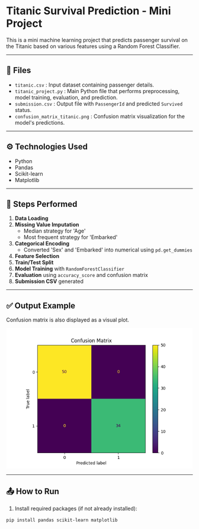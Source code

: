 # Titanic Survival Prediction - Mini Project

This is a mini machine learning project that predicts passenger survival on the Titanic based on various features using a Random Forest Classifier.

---

## 📁 Files

- `titanic.csv` : Input dataset containing passenger details.
- `titanic_project.py` : Main Python file that performs preprocessing, model training, evaluation, and prediction.
- `submission.csv` : Output file with `PassengerId` and predicted `Survived` status.
- `confusion_matrix_titanic.png` : Confusion matrix visualization for the model's predictions.

---

## ⚙️ Technologies Used

- Python
- Pandas
- Scikit-learn
- Matplotlib

---

## 🚀 Steps Performed

1. **Data Loading**
2. **Missing Value Imputation**
   - Median strategy for 'Age'
   - Most frequent strategy for 'Embarked'
3. **Categorical Encoding**
   - Converted 'Sex' and 'Embarked' into numerical using `pd.get_dummies`
4. **Feature Selection**
5. **Train/Test Split**
6. **Model Training** with `RandomForestClassifier`
7. **Evaluation** using `accuracy_score` and confusion matrix
8. **Submission CSV** generated

---

## ✅ Output Example

Confusion matrix is also displayed as a visual plot.

![Confusion Matrix](confusion_matrix_titanic.png)

---

## 📤 How to Run

1. Install required packages (if not already installed):

```bash
pip install pandas scikit-learn matplotlib






